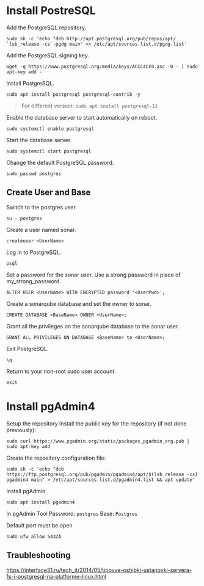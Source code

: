 # Install PostreSQL
Add the PostgreSQL repository.

    sudo sh -c 'echo "deb http://apt.postgresql.org/pub/repos/apt/ `lsb_release -cs`-pgdg main" >> /etc/apt/sources.list.d/pgdg.list'

Add the PostgreSQL signing key.

    wget -q https://www.postgresql.org/media/keys/ACCC4CF8.asc -O - | sudo apt-key add -

Install PostgreSQL.

    sudo apt install postgresql postgresql-contrib -y
	
> For different version: `sudo apt install postgresql-12`

Enable the database server to start automatically on reboot.

    sudo systemctl enable postgresql
	
Start the database server.

    sudo systemctl start postgresql

Change the default PostgreSQL password.

    sudo passwd postgres

## Create User and Base

Switch to the postgres user.

    su - postgres

Create a user named sonar.

    createuser <UserName>

Log in to PostgreSQL.

    psql

Set a password for the sonar user. Use a strong password in place of my_strong_password.

    ALTER USER <UserName> WITH ENCRYPTED password '<UserPwd>';

Create a sonarqube database and set the owner to sonar.

    CREATE DATABASE <BaseName> OWNER <UserName>;

Grant all the privileges on the sonarqube database to the sonar user.

    GRANT ALL PRIVILEGES ON DATABASE <BaseName> to <UserName>;

Exit PostgreSQL.

    \q

Return to your non-root sudo user account.

    exit
	
	
# Install pgAdmin4

Setup the repository
Install the public key for the repository (if not done previously):

    sudo curl https://www.pgadmin.org/static/packages_pgadmin_org.pub | sudo apt-key add

Create the repository configuration file:

    sudo sh -c 'echo "deb https://ftp.postgresql.org/pub/pgadmin/pgadmin4/apt/$(lsb_release -cs) pgadmin4 main" > /etc/apt/sources.list.d/pgadmin4.list && apt update'

Install pgAdmin

    sudo apt install pgadmin4

In pgAdmin Tool
Password: `postgres`
Base: `Postgres`

Default port must be open

	sudo ufw allow 5432Â

## Traubleshooting 
https://interface31.ru/tech_it/2014/05/tipovye-oshibki-ustanovki-servera-1s-i-postgresql-na-platforme-linux.html
